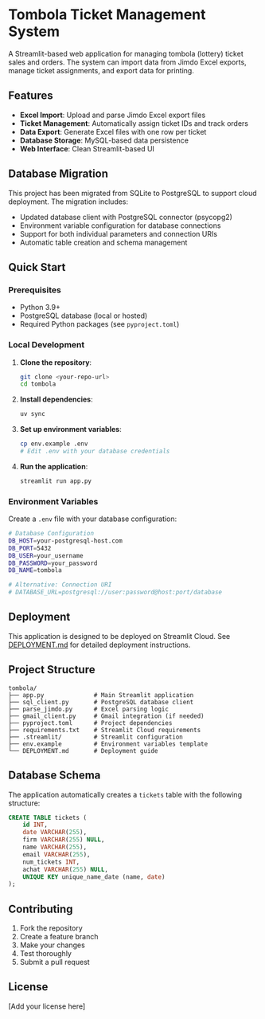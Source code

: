 # Tombola Ticket Management System

A Streamlit-based web application for managing tombola (lottery) ticket sales and orders. The system can import data from Jimdo Excel exports, manage ticket assignments, and export data for printing.

## Features

- **Excel Import**: Upload and parse Jimdo Excel export files
- **Ticket Management**: Automatically assign ticket IDs and track orders
- **Data Export**: Generate Excel files with one row per ticket
- **Database Storage**: MySQL-based data persistence
- **Web Interface**: Clean Streamlit-based UI

## Database Migration

This project has been migrated from SQLite to PostgreSQL to support cloud deployment. The migration includes:

- Updated database client with PostgreSQL connector (psycopg2)
- Environment variable configuration for database connections
- Support for both individual parameters and connection URIs
- Automatic table creation and schema management

## Quick Start

### Prerequisites

- Python 3.9+
- PostgreSQL database (local or hosted)
- Required Python packages (see `pyproject.toml`)

### Local Development

1. **Clone the repository**:
   ```bash
   git clone <your-repo-url>
   cd tombola
   ```

2. **Install dependencies**:
   ```bash
   uv sync
   ```

3. **Set up environment variables**:
   ```bash
   cp env.example .env
   # Edit .env with your database credentials
   ```

4. **Run the application**:
   ```bash
   streamlit run app.py
   ```

### Environment Variables

Create a `.env` file with your database configuration:

```bash
# Database Configuration
DB_HOST=your-postgresql-host.com
DB_PORT=5432
DB_USER=your_username
DB_PASSWORD=your_password
DB_NAME=tombola

# Alternative: Connection URI
# DATABASE_URL=postgresql://user:password@host:port/database
```

## Deployment

This application is designed to be deployed on Streamlit Cloud. See [DEPLOYMENT.md](DEPLOYMENT.md) for detailed deployment instructions.

## Project Structure

```
tombola/
├── app.py              # Main Streamlit application
├── sql_client.py       # PostgreSQL database client
├── parse_jimdo.py      # Excel parsing logic
├── gmail_client.py     # Gmail integration (if needed)
├── pyproject.toml      # Project dependencies
├── requirements.txt    # Streamlit Cloud requirements
├── .streamlit/         # Streamlit configuration
├── env.example         # Environment variables template
└── DEPLOYMENT.md       # Deployment guide
```

## Database Schema

The application automatically creates a `tickets` table with the following structure:

```sql
CREATE TABLE tickets (
    id INT,
    date VARCHAR(255),
    firm VARCHAR(255) NULL,
    name VARCHAR(255),
    email VARCHAR(255),
    num_tickets INT,
    achat VARCHAR(255) NULL,
    UNIQUE KEY unique_name_date (name, date)
);
```

## Contributing

1. Fork the repository
2. Create a feature branch
3. Make your changes
4. Test thoroughly
5. Submit a pull request

## License

[Add your license here]
